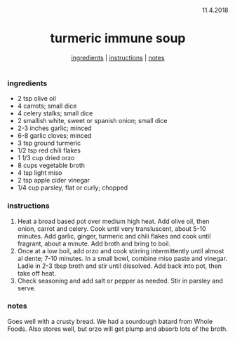 <p align="right">11.4.2018</p>

<h1 align="center">turmeric immune soup</h1>

<div align="center">
  <a href="#ingredients">ingredients</a> | 
  <a href="#instructions">instructions</a> | 
  <a href="#notes">notes</a>
</div>
<br>

### ingredients
- 2 tsp olive oil
- 4 carrots; small dice
- 4 celery stalks; small dice
- 2 smallish white, sweet or spanish onion; small dice
- 2-3 inches garlic; minced
- 6-8 garlic cloves; minced
- 3 tsp ground turmeric 
- 1/2 tsp red chili flakes
- 1 1/3 cup dried orzo
- 8 cups vegetable broth
- 4 tsp light miso
- 2 tsp apple cider vinegar
- 1/4 cup parsley, flat or curly; chopped

### instructions
1. Heat a broad based pot over medium high heat.  Add olive oil, then onion, carrot and celery.  Cook until very transluscent, 
about 5-10 minutes. Add garlic, ginger, turmeric and chili flakes and cook until fragrant, about a minute.  Add broth and bring to boil.
2. Once at a low boil, add orzo and cook stirring intermittently until almost al dente; 7-10 minutes.  In a small bowl, combine
miso paste and vinegar.  Ladle in 2-3 tbsp broth and stir until dissolved.  Add back into pot, then take off heat.  
3. Check seasoning and add salt or pepper as needed. Stir in parsley and serve.  

### notes
Goes well with a crusty bread.  We had a sourdough batard from Whole Foods.  Also stores well, but orzo will get plump and absorb 
lots of the broth.
